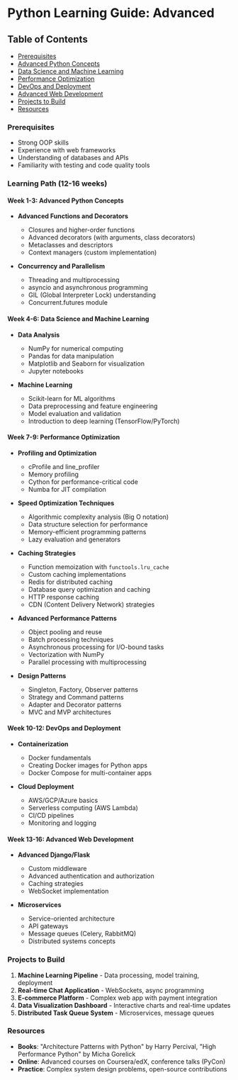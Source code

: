 # Python Learning Guide: Advanced

## Table of Contents
- [Prerequisites](#prerequisites)
- [Advanced Python Concepts](#advanced-python-concepts)
- [Data Science and Machine Learning](#data-science-and-machine-learning)
- [Performance Optimization](#performance-optimization)
- [DevOps and Deployment](#devops-and-deployment)
- [Advanced Web Development](#advanced-web-development)
- [Projects to Build](#projects-to-build)
- [Resources](#resources)

### Prerequisites
- Strong OOP skills
- Experience with web frameworks
- Understanding of databases and APIs
- Familiarity with testing and code quality tools

### Learning Path (12-16 weeks)

#### Week 1-3: Advanced Python Concepts
- **Advanced Functions and Decorators**
  - Closures and higher-order functions
  - Advanced decorators (with arguments, class decorators)
  - Metaclasses and descriptors
  - Context managers (custom implementation)

- **Concurrency and Parallelism**
  - Threading and multiprocessing
  - asyncio and asynchronous programming
  - GIL (Global Interpreter Lock) understanding
  - Concurrent.futures module

#### Week 4-6: Data Science and Machine Learning
- **Data Analysis**
  - NumPy for numerical computing
  - Pandas for data manipulation
  - Matplotlib and Seaborn for visualization
  - Jupyter notebooks

- **Machine Learning**
  - Scikit-learn for ML algorithms
  - Data preprocessing and feature engineering
  - Model evaluation and validation
  - Introduction to deep learning (TensorFlow/PyTorch)

#### Week 7-9: Performance Optimization
- **Profiling and Optimization**
  - cProfile and line_profiler
  - Memory profiling
  - Cython for performance-critical code
  - Numba for JIT compilation

- **Speed Optimization Techniques**
  - Algorithmic complexity analysis (Big O notation)
  - Data structure selection for performance
  - Memory-efficient programming patterns
  - Lazy evaluation and generators

- **Caching Strategies**
  - Function memoization with `functools.lru_cache`
  - Custom caching implementations
  - Redis for distributed caching
  - Database query optimization and caching
  - HTTP response caching
  - CDN (Content Delivery Network) strategies

- **Advanced Performance Patterns**
  - Object pooling and reuse
  - Batch processing techniques
  - Asynchronous processing for I/O-bound tasks
  - Vectorization with NumPy
  - Parallel processing with multiprocessing

- **Design Patterns**
  - Singleton, Factory, Observer patterns
  - Strategy and Command patterns
  - Adapter and Decorator patterns
  - MVC and MVP architectures

#### Week 10-12: DevOps and Deployment
- **Containerization**
  - Docker fundamentals
  - Creating Docker images for Python apps
  - Docker Compose for multi-container apps

- **Cloud Deployment**
  - AWS/GCP/Azure basics
  - Serverless computing (AWS Lambda)
  - CI/CD pipelines
  - Monitoring and logging

#### Week 13-16: Advanced Web Development
- **Advanced Django/Flask**
  - Custom middleware
  - Advanced authentication and authorization
  - Caching strategies
  - WebSocket implementation

- **Microservices**
  - Service-oriented architecture
  - API gateways
  - Message queues (Celery, RabbitMQ)
  - Distributed systems concepts

### Projects to Build
1. **Machine Learning Pipeline** - Data processing, model training, deployment
2. **Real-time Chat Application** - WebSockets, async programming
3. **E-commerce Platform** - Complex web app with payment integration
4. **Data Visualization Dashboard** - Interactive charts and real-time updates
5. **Distributed Task Queue System** - Microservices, message queues

### Resources
- **Books**: "Architecture Patterns with Python" by Harry Percival, "High Performance Python" by Micha Gorelick
- **Online**: Advanced courses on Coursera/edX, conference talks (PyCon)
- **Practice**: Complex system design problems, open-source contributions
